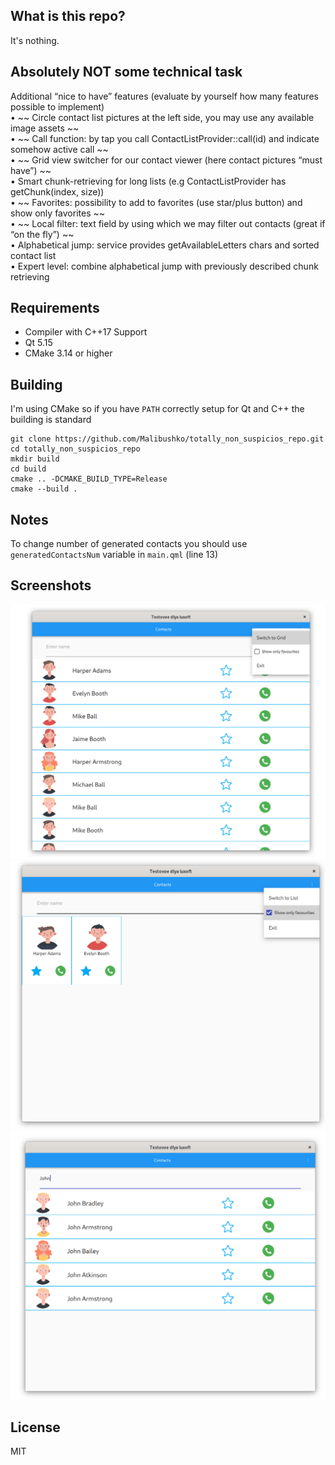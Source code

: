 ## What is this repo?  

It's nothing. 

## Absolutely NOT some technical task  

Additional “nice to have” features (evaluate by yourself how many features possible to implement)  
• ~~ Circle contact list pictures at the left side, you may use any available image assets ~~  
• ~~ Call function: by tap you call ContactListProvider::call(id) and indicate somehow active call ~~  
• ~~ Grid view switcher for our contact viewer (here contact pictures “must have”) ~~  
• Smart chunk-retrieving for long lists (e.g ContactListProvider has getChunk(index, size))  
• ~~ Favorites: possibility to add to favorites (use star/plus button) and show only favorites ~~  
• ~~ Local filter: text field by using which we may filter out contacts (great if “on the fly”) ~~  
• Alphabetical jump: service provides getAvailableLetters chars and sorted contact list  
• Expert level: combine alphabetical jump with previously described chunk retrieving  

## Requirements
* Compiler with C++17 Support  
* Qt 5.15  
* CMake 3.14 or higher

## Building

I'm using CMake so if you have `PATH` correctly setup for Qt and C++ the building is standard

```
git clone https://github.com/Malibushko/totally_non_suspicios_repo.git
cd totally_non_suspicios_repo
mkdir build
cd build
cmake .. -DCMAKE_BUILD_TYPE=Release
cmake --build . 
```

## Notes

To change number of generated contacts you should use `generatedContactsNum` variable in  `main.qml` (line 13)

## Screenshots

![Default View](/screenshots/github_1.png)
![Grid View and filter](/screenshots/github_2.png)
![Text filter](/screenshots/github_3.png)


## License

MIT
